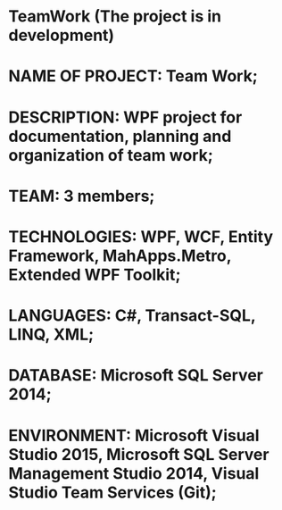 # TeamWork (The project is in development)
# NAME OF PROJECT: Team Work;
# DESCRIPTION: WPF project for documentation, planning and organization of team work;
# TEAM: 3 members;
# TECHNOLOGIES: WPF, WCF, Entity Framework, MahApps.Metro, Extended WPF Toolkit;
# LANGUAGES: С#, Transact-SQL, LINQ, XML;
# DATABASE: Microsoft SQL Server 2014;
# ENVIRONMENT: Microsoft Visual Studio 2015, Microsoft SQL Server Management Studio 2014, Visual Studio Team Services (Git);

